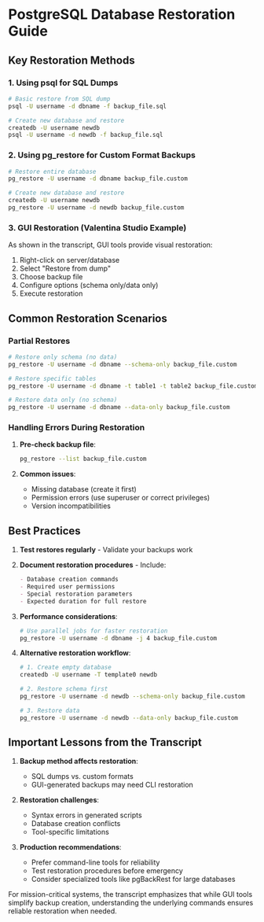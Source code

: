 # PostgreSQL Database Restoration Guide

## Key Restoration Methods

### 1. Using psql for SQL Dumps
```bash
# Basic restore from SQL dump
psql -U username -d dbname -f backup_file.sql

# Create new database and restore
createdb -U username newdb
psql -U username -d newdb -f backup_file.sql
```

### 2. Using pg_restore for Custom Format Backups
```bash
# Restore entire database
pg_restore -U username -d dbname backup_file.custom

# Create new database and restore
createdb -U username newdb
pg_restore -U username -d newdb backup_file.custom
```

### 3. GUI Restoration (Valentina Studio Example)
As shown in the transcript, GUI tools provide visual restoration:
1. Right-click on server/database
2. Select "Restore from dump"
3. Choose backup file
4. Configure options (schema only/data only)
5. Execute restoration

## Common Restoration Scenarios

### Partial Restores
```bash
# Restore only schema (no data)
pg_restore -U username -d dbname --schema-only backup_file.custom

# Restore specific tables
pg_restore -U username -d dbname -t table1 -t table2 backup_file.custom

# Restore data only (no schema)
pg_restore -U username -d dbname --data-only backup_file.custom
```

### Handling Errors During Restoration
1. **Pre-check backup file**:
   ```bash
   pg_restore --list backup_file.custom
   ```

2. **Common issues**:
   - Missing database (create it first)
   - Permission errors (use superuser or correct privileges)
   - Version incompatibilities

## Best Practices

1. **Test restores regularly** - Validate your backups work
2. **Document restoration procedures** - Include:
   ```markdown
   - Database creation commands
   - Required user permissions
   - Special restoration parameters
   - Expected duration for full restore
   ```

3. **Performance considerations**:
   ```bash
   # Use parallel jobs for faster restoration
   pg_restore -U username -d dbname -j 4 backup_file.custom
   ```

4. **Alternative restoration workflow**:
   ```bash
   # 1. Create empty database
   createdb -U username -T template0 newdb
   
   # 2. Restore schema first
   pg_restore -U username -d newdb --schema-only backup_file.custom
   
   # 3. Restore data
   pg_restore -U username -d newdb --data-only backup_file.custom
   ```

## Important Lessons from the Transcript

1. **Backup method affects restoration**:
   - SQL dumps vs. custom formats
   - GUI-generated backups may need CLI restoration

2. **Restoration challenges**:
   - Syntax errors in generated scripts
   - Database creation conflicts
   - Tool-specific limitations

3. **Production recommendations**:
   - Prefer command-line tools for reliability
   - Test restoration procedures before emergency
   - Consider specialized tools like pgBackRest for large databases

For mission-critical systems, the transcript emphasizes that while GUI tools simplify backup creation, understanding the underlying commands ensures reliable restoration when needed.